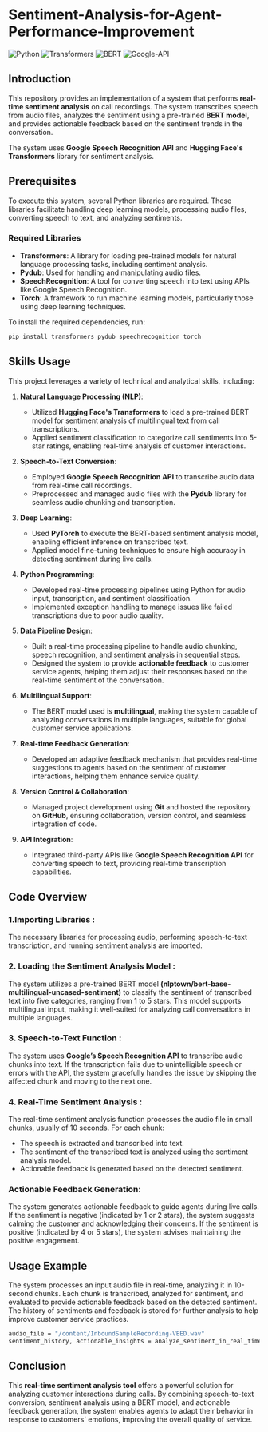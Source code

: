 # Sentiment-Analysis-for-Agent-Performance-Improvement

![Python](https://img.shields.io/badge/python-3.x-blue)
![Transformers](https://img.shields.io/badge/transformers-4.x-green)
![BERT](https://img.shields.io/badge/BERT-multilingual-brightgreen)
![Google-API](https://img.shields.io/badge/Google_Speech_API-active-red)

## Introduction

This repository provides an implementation of a system that performs **real-time sentiment analysis** on call recordings. The system transcribes speech from audio files, analyzes the sentiment using a pre-trained **BERT model**, and provides actionable feedback based on the sentiment trends in the conversation. 

The system uses **Google Speech Recognition API** and **Hugging Face's Transformers** library for sentiment analysis.

## Prerequisites

To execute this system, several Python libraries are required. These libraries facilitate handling deep learning models, processing audio files, converting speech to text, and analyzing sentiments.

### Required Libraries

- **Transformers**: A library for loading pre-trained models for natural language processing tasks, including sentiment analysis.
- **Pydub**: Used for handling and manipulating audio files.
- **SpeechRecognition**: A tool for converting speech into text using APIs like Google Speech Recognition.
- **Torch**: A framework to run machine learning models, particularly those using deep learning techniques.

To install the required dependencies, run:

```bash
pip install transformers pydub speechrecognition torch
```
## Skills Usage

This project leverages a variety of technical and analytical skills, including:

1. **Natural Language Processing (NLP)**:
   - Utilized **Hugging Face's Transformers** to load a pre-trained BERT model for sentiment analysis of multilingual text from call transcriptions.
   - Applied sentiment classification to categorize call sentiments into 5-star ratings, enabling real-time analysis of customer interactions.

2. **Speech-to-Text Conversion**:
   - Employed **Google Speech Recognition API** to transcribe audio data from real-time call recordings.
   - Preprocessed and managed audio files with the **Pydub** library for seamless audio chunking and transcription.

3. **Deep Learning**:
   - Used **PyTorch** to execute the BERT-based sentiment analysis model, enabling efficient inference on transcribed text.
   - Applied model fine-tuning techniques to ensure high accuracy in detecting sentiment during live calls.

4. **Python Programming**:
   - Developed real-time processing pipelines using Python for audio input, transcription, and sentiment classification.
   - Implemented exception handling to manage issues like failed transcriptions due to poor audio quality.

5. **Data Pipeline Design**:
   - Built a real-time processing pipeline to handle audio chunking, speech recognition, and sentiment analysis in sequential steps.
   - Designed the system to provide **actionable feedback** to customer service agents, helping them adjust their responses based on the real-time sentiment of the conversation.

6. **Multilingual Support**:
   - The BERT model used is **multilingual**, making the system capable of analyzing conversations in multiple languages, suitable for global customer service applications.

7. **Real-time Feedback Generation**:
   - Developed an adaptive feedback mechanism that provides real-time suggestions to agents based on the sentiment of customer interactions, helping them enhance service quality.
   
8. **Version Control & Collaboration**:
   - Managed project development using **Git** and hosted the repository on **GitHub**, ensuring collaboration, version control, and seamless integration of code.
   
9. **API Integration**:
   - Integrated third-party APIs like **Google Speech Recognition API** for converting speech to text, providing real-time transcription capabilities.

## Code Overview
### 1.Importing Libraries :
The necessary libraries for processing audio, performing speech-to-text transcription, and running sentiment analysis are imported.

### 2. Loading the Sentiment Analysis Model :
The system utilizes a pre-trained BERT model **(nlptown/bert-base-multilingual-uncased-sentiment)** to classify the sentiment of transcribed text into five categories, ranging from 1 to 5 stars. This model supports multilingual input, making it well-suited for analyzing call conversations in multiple languages.

### 3. Speech-to-Text Function :
The system uses **Google’s Speech Recognition API** to transcribe audio chunks into text. If the transcription fails due to unintelligible speech or errors with the API, the system gracefully handles the issue by skipping the affected chunk and moving to the next one.

### 4. Real-Time Sentiment Analysis :
The real-time sentiment analysis function processes the audio file in small chunks, usually of 10 seconds. For each chunk:

- The speech is extracted and transcribed into text.
- The sentiment of the transcribed text is analyzed using the sentiment analysis model.
- Actionable feedback is generated based on the detected sentiment.
  
### Actionable Feedback Generation:
The system generates actionable feedback to guide agents during live calls. If the sentiment is negative (indicated by 1 or 2 stars), the system suggests calming the customer and acknowledging their concerns. If the sentiment is positive (indicated by 4 or 5 stars), the system advises maintaining the positive engagement.

## Usage Example
The system processes an input audio file in real-time, analyzing it in 10-second chunks. Each chunk is transcribed, analyzed for sentiment, and evaluated to provide actionable feedback based on the detected sentiment. The history of sentiments and feedback is stored for further analysis to help improve customer service practices.
```bash
audio_file = "/content/InboundSampleRecording-VEED.wav"
sentiment_history, actionable_insights = analyze_sentiment_in_real_time(audio_file)
```
## Conclusion
This **real-time sentiment analysis tool** offers a powerful solution for analyzing customer interactions during calls. By combining speech-to-text conversion, sentiment analysis using a BERT model, and actionable feedback generation, the system enables agents to adapt their behavior in response to customers' emotions, improving the overall quality of service.

